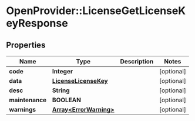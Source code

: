 # OpenProvider::LicenseGetLicenseKeyResponse

## Properties
Name | Type | Description | Notes
------------ | ------------- | ------------- | -------------
**code** | **Integer** |  | [optional] 
**data** | [**LicenseLicenseKey**](LicenseLicenseKey.md) |  | [optional] 
**desc** | **String** |  | [optional] 
**maintenance** | **BOOLEAN** |  | [optional] 
**warnings** | [**Array&lt;ErrorWarning&gt;**](ErrorWarning.md) |  | [optional] 

